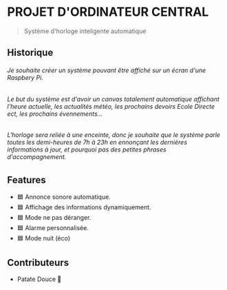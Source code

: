 # PROJET D'ORDINATEUR CENTRAL
> Système d'horloge inteligente automatique

## Historique
###### Je souhaite créer un système pouvant être affiché sur un écran d'une Raspbery Pi.
###### Le but du système est d'avoir un canvas totalement automatique affichant l'heure actuelle, les actualités météo, les prochains devoirs Ecole Directe ect, les prochains évennements...
###### L'horloge sera reliée à une enceinte, donc je souhaite que le système parle toutes les demi-heures de 7h à 23h en ennonçant les dernières informations à jour, et pourquoi pas des petites phrases d'accompagnement.

## Features
- :blue_square: Annonce sonore automatique.
- :blue_square: Affichage des informations dynamiquement.
- :blue_square: Mode ne pas déranger.
- :blue_square: Alarme personnalisée.
- :blue_square: Mode nuit (éco)

## Contributeurs
- Patate Douce 👑
